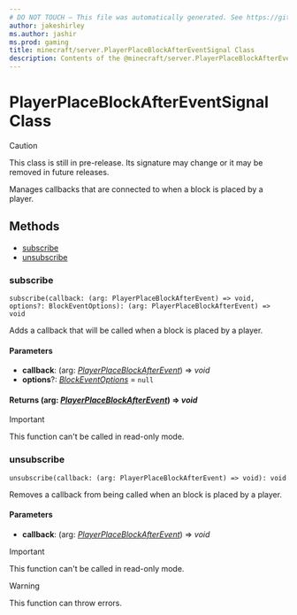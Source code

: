 ```yaml
---
# DO NOT TOUCH — This file was automatically generated. See https://github.com/mojang/minecraftapidocsgenerator to modify descriptions, examples, etc.
author: jakeshirley
ms.author: jashir
ms.prod: gaming
title: minecraft/server.PlayerPlaceBlockAfterEventSignal Class
description: Contents of the @minecraft/server.PlayerPlaceBlockAfterEventSignal class.
---
```

# PlayerPlaceBlockAfterEventSignal Class

> [!CAUTION]
> This class is still in pre-release.  Its signature may change or it may be removed in future releases.

Manages callbacks that are connected to when a block is placed by a player.

## Methods
- [subscribe](#subscribe)
- [unsubscribe](#unsubscribe)

### **subscribe**
`
subscribe(callback: (arg: PlayerPlaceBlockAfterEvent) => void, options?: BlockEventOptions): (arg: PlayerPlaceBlockAfterEvent) => void
`

Adds a callback that will be called when a block is placed by a player.

#### **Parameters**
- **callback**: (arg: [*PlayerPlaceBlockAfterEvent*](PlayerPlaceBlockAfterEvent.md)) => *void*
- **options**?: [*BlockEventOptions*](BlockEventOptions.md) = `null`

#### **Returns** (arg: [*PlayerPlaceBlockAfterEvent*](PlayerPlaceBlockAfterEvent.md)) => *void*

> [!IMPORTANT]
> This function can't be called in read-only mode.

### **unsubscribe**
`
unsubscribe(callback: (arg: PlayerPlaceBlockAfterEvent) => void): void
`

Removes a callback from being called when an block is placed by a player.

#### **Parameters**
- **callback**: (arg: [*PlayerPlaceBlockAfterEvent*](PlayerPlaceBlockAfterEvent.md)) => *void*

> [!IMPORTANT]
> This function can't be called in read-only mode.

> [!WARNING]
> This function can throw errors.
